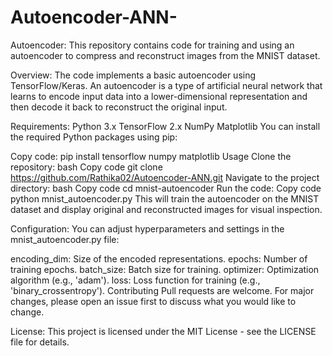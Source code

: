 # Autoencoder-ANN-
Autoencoder:
This repository contains code for training and using an autoencoder to compress and reconstruct images from the MNIST dataset.

Overview:
The code implements a basic autoencoder using TensorFlow/Keras. An autoencoder is a type of artificial neural network that learns to encode input data into a lower-dimensional representation and then decode it back to reconstruct the original input.

Requirements:
Python 3.x
TensorFlow 2.x
NumPy
Matplotlib
You can install the required Python packages using pip:

Copy code:
pip install tensorflow numpy matplotlib
Usage
Clone the repository:
bash
Copy code
git clone https://github.com/Rathika02/Autoencoder-ANN.git
Navigate to the project directory:
bash
Copy code
cd mnist-autoencoder
Run the code:
Copy code
python mnist_autoencoder.py
This will train the autoencoder on the MNIST dataset and display original and reconstructed images for visual inspection.

Configuration:
You can adjust hyperparameters and settings in the mnist_autoencoder.py file:

encoding_dim: Size of the encoded representations.
epochs: Number of training epochs.
batch_size: Batch size for training.
optimizer: Optimization algorithm (e.g., 'adam').
loss: Loss function for training (e.g., 'binary_crossentropy').
Contributing
Pull requests are welcome. For major changes, please open an issue first to discuss what you would like to change.

License:
This project is licensed under the MIT License - see the LICENSE file for details.

